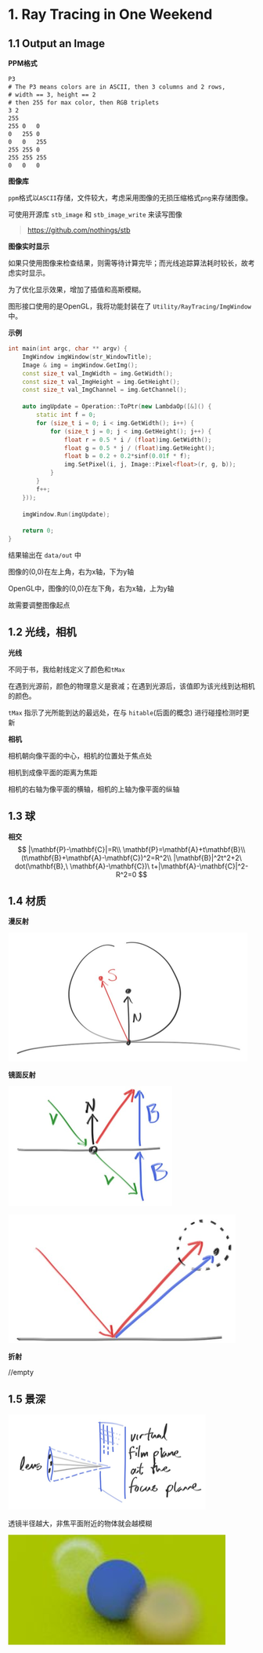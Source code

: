 # 1. Ray Tracing in One Weekend

## 1.1 Output an Image

**PPM格式**

```
P3
# The P3 means colors are in ASCII, then 3 columns and 2 rows,
# width == 3, height == 2
# then 255 for max color, then RGB triplets
3 2
255
255	0	0
0	255	0
0	0	255
255	255	0
255	255	255
0	0	0
```

**图像库**

`ppm`格式以`ASCII`存储，文件较大，考虑采用图像的无损压缩格式`png`来存储图像。

可使用开源库 `stb_image` 和 `stb_image_write` 来读写图像

> https://github.com/nothings/stb

**图像实时显示**

如果只使用图像来检查结果，则需等待计算完毕；而光线追踪算法耗时较长，故考虑实时显示。

为了优化显示效果，增加了插值和高斯模糊。

图形接口使用的是OpenGL，我将功能封装在了 `Utility/RayTracing/ImgWindow` 中。

**示例**

```c++
int main(int argc, char ** argv) {
	ImgWindow imgWindow(str_WindowTitle);
	Image & img = imgWindow.GetImg();
	const size_t val_ImgWidth = img.GetWidth();
	const size_t val_ImgHeight = img.GetHeight();
	const size_t val_ImgChannel = img.GetChannel();

	auto imgUpdate = Operation::ToPtr(new LambdaOp([&]() {
		static int f = 0;
		for (size_t i = 0; i < img.GetWidth(); i++) {
			for (size_t j = 0; j < img.GetHeight(); j++) {
				float r = 0.5 * i / (float)img.GetWidth();
				float g = 0.5 * j / (float)img.GetHeight();
				float b = 0.2 + 0.2*sinf(0.01f * f);
				img.SetPixel(i, j, Image::Pixel<float>(r, g, b));
			}
		}
		f++;
	}));

	imgWindow.Run(imgUpdate);

	return 0;
}
```

结果输出在 `data/out` 中

图像的(0,0)在左上角，右为x轴，下为y轴

OpenGL中，图像的(0,0)在左下角，右为x轴，上为y轴

故需要调整图像起点

## 1.2 光线，相机

**光线**

不同于书，我给射线定义了颜色和`tMax`

在遇到光源前，颜色的物理意义是衰减；在遇到光源后，该值即为该光线到达相机的颜色。

`tMax` 指示了光所能到达的最远处，在与 `hitable`(后面的概念) 进行碰撞检测时更新

**相机**

相机朝向像平面的中心，相机的位置处于焦点处

相机到成像平面的距离为焦距

相机的右轴为像平面的横轴，相机的上轴为像平面的纵轴

## 1.3 球

**相交**
$$
|\mathbf{P}-\mathbf{C}|=R\\
\mathbf{P}=\mathbf{A}+t\mathbf{B}\\
(t\mathbf{B}+\mathbf{A}-\mathbf{C})^2=R^2\\
|\mathbf{B}|^2t^2+2\ dot(\mathbf{B},\ \mathbf{A}-\mathbf{C})\ t+|\mathbf{A}-\mathbf{C}|^2-R^2=0
$$

## 1.4 材质

**漫反射**

![1541991329610](assets/1541991329610.png)

**镜面反射**

![1541991354287](assets/1541991354287.png)

![1541991364589](assets/1541991364589.png)

**折射**

//empty

## 1.5 景深

![1541991629970](assets/1541991629970.png)

透镜半径越大，非焦平面附近的物体就会越模糊

![1541991687480](assets/1541991687480.png)

